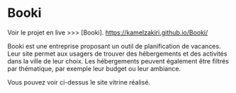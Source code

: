 <h1>Booki</h1>

Voir le projet en live >>> [Booki]. https://kamelzakiri.github.io/Booki/

Booki est une entreprise proposant un outil de planification de vacances.
Leur site permet aux usagers de trouver des hébergements et des activités dans la ville de leur choix.
Les hébergements peuvent également être filtrés par thématique, par exemple leur budget ou leur ambiance.

Vous pouvez voir ci-dessus le site vitrine réalisé.